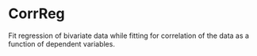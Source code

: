 # CorrReg

Fit regression of bivariate data while fitting for correlation of the data as a function of dependent variables.